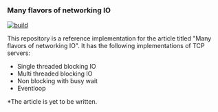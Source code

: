 ### Many flavors of networking IO

[![build](https://github.com/SarthakMakhija/many-flavors-of-nwing-io/actions/workflows/build.yml/badge.svg)](https://github.com/SarthakMakhija/many-flavors-of-nwing-io/actions/workflows/build.yml)

This repository is a reference implementation for the article titled "Many flavors of networking IO". It has the following implementations of TCP servers:

- Single threaded blocking IO
- Multi threaded blocking IO
- Non blocking with busy wait
- Eventloop

*The article is yet to be written.

